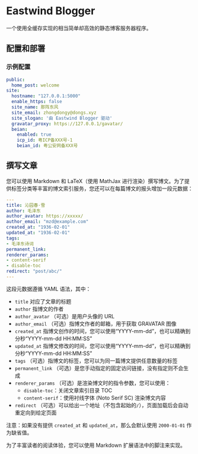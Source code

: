 # Eastwind Blogger

一个使用全缓存实现的相当简单却高效的静态博客服务器程序。


## 配置和部署

### 示例配置

```yaml
public:
  home_post: welcome
site:
  hostname: "127.0.0.1:5000"
  enable_https: false
  site_name: 那阵东风
  site_email: zhongdongy@dongs.xyz
  site_slogan: '由 Eastwind Blogger 驱动'
  gravatar_proxy: https://127.0.0.1/gavatar/
  beian:
    enabled: true
    icp_id: 粤ICP备XXX号-1
    beian_id: 粤公安网备XXX号
```

## 撰写文章

您可以使用 Markdown 和 LaTeX（使用 MathJax 进行渲染）撰写博文。为了提供标签分类等丰富的博文索引服务，您还可以在每篇博文的报头增加一段元数据：

```yaml
---
title: 沁园春·雪
author: 毛泽东
author_avatar: https://xxxxx/
author_email: "mzd@example.com"
created_at: "1936-02-01"
updated_at: "1936-02-01"
tags:
- 毛泽东诗词
permanent_link: 
renderer_params: 
- content-serif
- disable-toc
redirect: "post/abc/"
---
```

这段元数据遵循 YAML 语法，其中：
- `title` 对应了文章的标题
- `author` 指博文的作者
- `author_avatar` （可选）是用户头像的 URL
- `author_email` （可选）指博文作者的邮箱，用于获取 GRAVATAR 图像
- `created_at` 指博文创作的时间，您可以使用“YYYY-mm-dd”，也可以精确到分秒“YYYY-mm-dd HH:MM:SS”
- `updated_at` 指博文修改的时间，您可以使用“YYYY-mm-dd”，也可以精确到分秒“YYYY-mm-dd HH:MM:SS”
- `tags` （可选）指博文的标签，您可以为同一篇博文提供任意数量的标签
- `permanent_link` （可选）是您手动指定的固定访问链接，没有指定则不会生成
- `renderer_params` （可选）是渲染博文时的指令参数，您可以使用：
  - `disable-toc`：关闭文章索引目录 TOC
  - `content-serif`：使用衬线字体 (Noto Serif SC) 渲染博文内容
- `redirect` （可选）可以给出一个地址（不包含起始的`/`），页面加载后会自动重定向到给定页面

注意：如果没有提供 `created_at` 和 `updated_at`，那么会默认使用 `2000-01-01` 作为缺省值。

为了丰富读者的阅读体验，您可以使用 Markdown 扩展语法中的脚注来实现。
